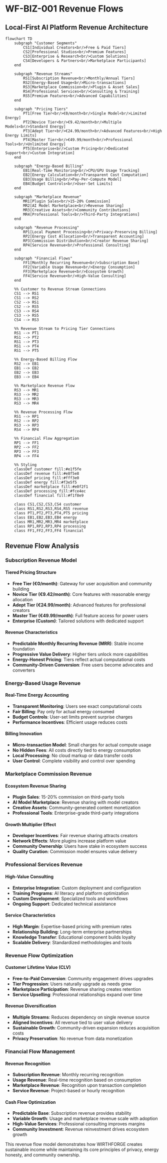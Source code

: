 # WF-BIZ-001 Revenue Flows
## Local-First AI Platform Revenue Architecture

```mermaid
flowchart TD
    subgraph "Customer Segments"
        CS1[Individual Creators<br/>Free & Paid Tiers]
        CS2[Professional Studios<br/>Premium Features]
        CS3[Enterprise & Research<br/>Custom Solutions]
        CS4[Developers & Partners<br/>Marketplace Participants]
    end
    
    subgraph "Revenue Streams"
        RS1[Subscription Revenue<br/>Monthly/Annual Tiers]
        RS2[Energy-Based Usage<br/>Micro-transactions]
        RS3[Marketplace Commission<br/>Plugin & Asset Sales]
        RS4[Professional Services<br/>Consulting & Training]
        RS5[Premium Features<br/>Advanced Capabilities]
    end
    
    subgraph "Pricing Tiers"
        PT1[Free Tier<br/>€0/month<br/>Single Model<br/>Limited Energy]
        PT2[Novice Tier<br/>€9.42/month<br/>Multiple Models<br/>Standard Energy]
        PT3[Adept Tier<br/>€24.99/month<br/>Advanced Features<br/>High Energy Limits]
        PT4[Master Tier<br/>€49.99/month<br/>Professional Tools<br/>Unlimited Energy]
        PT5[Enterprise<br/>Custom Pricing<br/>Dedicated Support<br/>Custom Integration]
    end
    
    subgraph "Energy-Based Billing"
        EB1[Real-Time Monitoring<br/>CPU/GPU Usage Tracking]
        EB2[Energy Calculation<br/>Transparent Cost Computation]
        EB3[Usage Billing<br/>Pay-Per-Compute Model]
        EB4[Budget Controls<br/>User-Set Limits]
    end
    
    subgraph "Marketplace Revenue"
        MR1[Plugin Sales<br/>15-20% Commission]
        MR2[AI Model Marketplace<br/>Revenue Sharing]
        MR3[Creative Assets<br/>Community Contributions]
        MR4[Professional Tools<br/>Third-Party Integrations]
    end
    
    subgraph "Revenue Processing"
        RP1[Local Payment Processing<br/>Privacy-Preserving Billing]
        RP2[Energy Cost Allocation<br/>Transparent Accounting]
        RP3[Commission Distribution<br/>Creator Revenue Sharing]
        RP4[Service Revenue<br/>Professional Consulting]
    end
    
    subgraph "Financial Flows"
        FF1[Monthly Recurring Revenue<br/>Subscription Base]
        FF2[Variable Usage Revenue<br/>Energy Consumption]
        FF3[Marketplace Revenue<br/>Ecosystem Growth]
        FF4[Service Revenue<br/>High-Value Consulting]
    end
    
    %% Customer to Revenue Stream Connections
    CS1 --> RS1
    CS1 --> RS2
    CS2 --> RS1
    CS2 --> RS5
    CS3 --> RS4
    CS3 --> RS5
    CS4 --> RS3
    
    %% Revenue Stream to Pricing Tier Connections
    RS1 --> PT1
    RS1 --> PT2
    RS1 --> PT3
    RS1 --> PT4
    RS1 --> PT5
    
    %% Energy-Based Billing Flow
    RS2 --> EB1
    EB1 --> EB2
    EB2 --> EB3
    EB3 --> EB4
    
    %% Marketplace Revenue Flow
    RS3 --> MR1
    RS3 --> MR2
    RS3 --> MR3
    RS3 --> MR4
    
    %% Revenue Processing Flow
    RS1 --> RP1
    RS2 --> RP2
    RS3 --> RP3
    RS4 --> RP4
    
    %% Financial Flow Aggregation
    RP1 --> FF1
    RP2 --> FF2
    RP3 --> FF3
    RP4 --> FF4
    
    %% Styling
    classDef customer fill:#e1f5fe
    classDef revenue fill:#e8f5e8
    classDef pricing fill:#fff3e0
    classDef energy fill:#f3e5f5
    classDef marketplace fill:#e0f2f1
    classDef processing fill:#fce4ec
    classDef financial fill:#f1f8e9
    
    class CS1,CS2,CS3,CS4 customer
    class RS1,RS2,RS3,RS4,RS5 revenue
    class PT1,PT2,PT3,PT4,PT5 pricing
    class EB1,EB2,EB3,EB4 energy
    class MR1,MR2,MR3,MR4 marketplace
    class RP1,RP2,RP3,RP4 processing
    class FF1,FF2,FF3,FF4 financial
```

## Revenue Flow Analysis

### Subscription Revenue Model

#### Tiered Pricing Structure
- **Free Tier (€0/month)**: Gateway for user acquisition and community building
- **Novice Tier (€9.42/month)**: Core features with reasonable energy allocation
- **Adept Tier (€24.99/month)**: Advanced features for professional creators
- **Master Tier (€49.99/month)**: Full feature access for power users
- **Enterprise (Custom)**: Tailored solutions with dedicated support

#### Revenue Characteristics
- **Predictable Monthly Recurring Revenue (MRR)**: Stable income foundation
- **Progressive Value Delivery**: Higher tiers unlock more capabilities
- **Energy-Honest Pricing**: Tiers reflect actual computational costs
- **Community-Driven Conversion**: Free users become advocates and converters

### Energy-Based Usage Revenue

#### Real-Time Energy Accounting
- **Transparent Monitoring**: Users see exact computational costs
- **Fair Billing**: Pay only for actual energy consumed
- **Budget Controls**: User-set limits prevent surprise charges
- **Performance Incentives**: Efficient usage reduces costs

#### Billing Innovation
- **Micro-transaction Model**: Small charges for actual compute usage
- **No Hidden Fees**: All costs directly tied to energy consumption
- **Local Processing**: No cloud markup or data transfer costs
- **User Control**: Complete visibility and control over spending

### Marketplace Commission Revenue

#### Ecosystem Revenue Sharing
- **Plugin Sales**: 15-20% commission on third-party tools
- **AI Model Marketplace**: Revenue sharing with model creators
- **Creative Assets**: Community-generated content monetization
- **Professional Tools**: Enterprise-grade third-party integrations

#### Growth Multiplier Effect
- **Developer Incentives**: Fair revenue sharing attracts creators
- **Network Effects**: More plugins increase platform value
- **Community Ownership**: Users have stake in ecosystem success
- **Quality Curation**: Commission model ensures value delivery

### Professional Services Revenue

#### High-Value Consulting
- **Enterprise Integration**: Custom deployment and configuration
- **Training Programs**: AI literacy and platform optimization
- **Custom Development**: Specialized tools and workflows
- **Ongoing Support**: Dedicated technical assistance

#### Service Characteristics
- **High Margin**: Expertise-based pricing with premium rates
- **Relationship Building**: Long-term enterprise partnerships
- **Knowledge Transfer**: Educational component builds loyalty
- **Scalable Delivery**: Standardized methodologies and tools

### Revenue Flow Optimization

#### Customer Lifetime Value (CLV)
- **Free-to-Paid Conversion**: Community engagement drives upgrades
- **Tier Progression**: Users naturally upgrade as needs grow
- **Marketplace Participation**: Revenue sharing creates retention
- **Service Upselling**: Professional relationships expand over time

#### Revenue Diversification
- **Multiple Streams**: Reduces dependency on single revenue source
- **Aligned Incentives**: All revenue tied to user value delivery
- **Sustainable Growth**: Community-driven expansion reduces acquisition costs
- **Privacy Preservation**: No revenue from data monetization

### Financial Flow Management

#### Revenue Recognition
- **Subscription Revenue**: Monthly recurring recognition
- **Usage Revenue**: Real-time recognition based on consumption
- **Marketplace Revenue**: Recognition upon transaction completion
- **Service Revenue**: Project-based or hourly recognition

#### Cash Flow Optimization
- **Predictable Base**: Subscription revenue provides stability
- **Variable Growth**: Usage and marketplace revenue scale with adoption
- **High-Value Services**: Professional consulting improves margins
- **Community Investment**: Revenue reinvestment drives ecosystem growth

This revenue flow model demonstrates how WIRTHFORGE creates sustainable income while maintaining its core principles of privacy, energy honesty, and community ownership.
